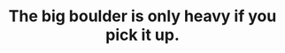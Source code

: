 ---
title: The big boulder is only heavy if you pick it up.
category: thinking
tags: buddhism mindfulness resilience
va202309relaxed: true
---